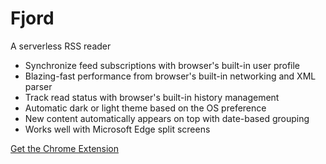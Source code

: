# Fjord

A serverless RSS reader

- Synchronize feed subscriptions with browser's built-in user profile
- Blazing-fast performance from browser's built-in networking and XML parser
- Track read status with browser's built-in history management
- Automatic dark or light theme based on the OS preference
- New content automatically appears on top with date-based grouping
- Works well with Microsoft Edge split screens

[Get the Chrome Extension](https://chrome.google.com/webstore/detail/fjord/kmciijooidgakegflnbnjbnjcimdcfko)
